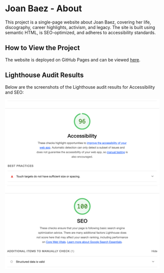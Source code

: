 # Joan Baez - About

This project is a single-page website about Joan Baez, covering her life, discography, career highlights, activism, and legacy. The site is built using semantic HTML, is SEO-optimized, and adheres to accessibility standards.

## How to View the Project

The website is deployed on GitHub Pages and can be viewed [here](https://emilyrhyden.github.io/m3-hw3-hyden-emily).

## Lighthouse Audit Results

Below are the screenshots of the Lighthouse audit results for Accessibility and SEO:

![Accessibility Results](Lighthouse-Accessibility.png)
![SEO Results](Lighthouse-SEO.png)
